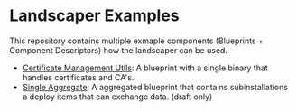 # Landscaper Examples

This repository contains multiple exmaple components (Blueprints + Component Descriptors) how the landscaper can be used.

- [Certificate Management Utils](./certificate-management-utils): A blueprint with a single binary that handles certificates and CA's.
- [Single Aggregate](./single-aggregate): A aggregated blueprint that contains subinstallations a deploy items that can exchange data. (draft only)

